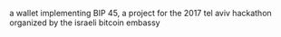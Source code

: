 a wallet implementing BIP 45, a project for the 2017 tel aviv hackathon organized by the israeli bitcoin embassy
